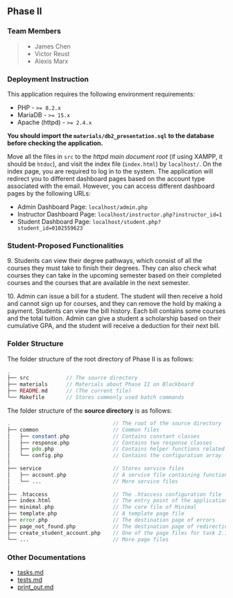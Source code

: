 ## Phase II

### Team Members

> - James Chen
> - Victor Reust
> - Alexis Marx

### Deployment Instruction

This application requires the following environment requirements:

* PHP - `>= 8.2.x`
* MariaDB - `>= 15.x`
* Apache (httpd) - `>= 2.4.x`

**You should import the `materials/db2_presentation.sql` to the database before checking the application.**

Move all the files in `src` to the *httpd main document root* (if using XAMPP, it should be `htdoc`), and visit the index file (`index.html`) by `localhost/`. On the index page, you are required to log in to the system. The application will redirect you to different dashboard pages based on the account type associated with the email. However, you can access different dashboard pages by the following URLs:

- Admin Dashboard Page: `localhost/admin.php`
- Instructor Dashboard Page: `localhost/instructor.php?instructor_id=1`
- Student Dashboard Page: `localhost/student.php?student_id=0102559623`

### Student-Proposed Functionalities

9\. Students can view their degree pathways, which consist of all the courses they must take to finish their degrees. They can also check what courses they can take in the upcoming semester based on their completed courses and the courses that are available in the next semester.

10\. Admin can issue a bill for a student. The student will then receive a hold and cannot sign up for courses, and they can remove the hold by making a payment. Students can view the bill history. Each bill contains some courses and the total tuition. Admin can give a student a scholarship based on their cumulative GPA, and the student will receive a deduction for their next bill.

### Folder Structure

The folder structure of the root directory of Phase II is as follows:

```php
.
├── src            // The source directory
├── materials      // Materials about Phase II on Blackboard
├── README.md      // (The current file)
└── Makefile       // Stores commonly used batch commands

```

The folder structure of the **source directory** is as follows:

```php
.                                 // The root of the source directory
├── common                        // Common files
│   ├── constant.php              // Contains constant classes
│   ├── response.php              // Contains two response classes
│   ├── pdo.php                   // Contains helper functions related to PDO
│   └── config.php                // Contains the configuration array
│
├── service                       // Stores service files
│   ├── account.php               // A service file containing functions related to accounts
│   └── ...                       // More service files
│
├── .htaccess                     // The .htaccess configuration file 
├── index.html                    // The entry point of the application
├── minimal.php                   // The core file of Minimal
├── template.php                  // A template page file
├── error.php                     // The destination page of errors
├── page_not_found.php            // The destination page of redirecting not-found pages
├── create_student_account.php    // One of the page files for task 2.1
└── ...                           // More page files
```

### Other Documentations

- [tasks.md](docs/tasks.md)
- [tests.md](docs/tests.md)
- [print_out.md](docs/print_out.md)